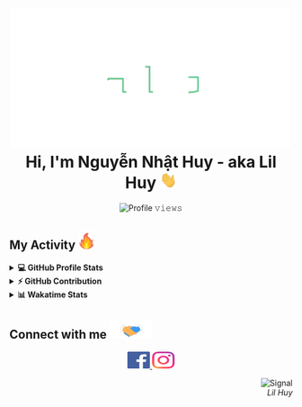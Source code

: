 <!-- Header -->
<h1 align="center">
  <img src="./images/logo.svg" width="500">
  <br>
  Hi, I'm Nguyễn Nhật Huy - aka Lil Huy <img src="./images/hi.gif" width="30px" height="30px">
</h1>

<!-- Counter -->
<p align="center">
  <img alt="Profile 𝚟𝚒𝚎𝚠𝚜" height="20px" src="https://hits.seeyoufarm.com/api/count/incr/badge.svg?url=https://github.com/oHTGo&count_bg=%23579E91&title_bg=%23555555&icon=&icon_color=%23E7E7E7&title=Views&edge_flat=false">
</p>

<!-- Dragon -->
<!-- <p align="center">
  <img alt="Dragon" height="300px" src="./images/dragon.png">
</p> -->

<!-- My Activity -->
<h2>My Activity <img src="./images/github-stats.gif" height="35px"></h2>
<details> 
  <summary><b>💻 GitHub Profile Stats</b></summary>
  <br>
  <p align="center">
    <img alt="Mosted used languages" src="https://github-readme-stats.vercel.app/api/top-langs/?username=oHTGo&layout=compact&theme=dark" height="192px"/>
    <br>
	  <img src="https://github-readme-stats.vercel.app/api?username=oHTGo&show_icons=true&icon_color=ffffff&theme=dark" alt="oHTGo's Github Stats" height="192px"/>
    <br>
    <b>Note:</b> Top languages is only a metric of the languages my public code consists of and doesn't reflect experience or skill level.
  </p>
</details>
<details>
  <summary><b>⚡ GitHub Contribution</b></summary>
  <br>
  <p><img alt="oHTGo's GitHub Contribution" src="https://github.com/oHTGo/oHTGo/blob/snake/snake.svg"/></p>
  <br>
</details>
<details> 
  <summary><b>📊 Wakatime Stats</b></summary>
  <br>
  
<!--START_SECTION:waka-->
**I'm a Night 🦉** 

```text
🌞 Morning    74 commits     ████░░░░░░░░░░░░░░░░░░░░░   16.09% 
🌆 Daytime    145 commits    ████████░░░░░░░░░░░░░░░░░   31.52% 
🌃 Evening    193 commits    ██████████░░░░░░░░░░░░░░░   41.96% 
🌙 Night      48 commits     ██░░░░░░░░░░░░░░░░░░░░░░░   10.43%

```
📅 **I'm Most Productive on Sunday** 

```text
Monday       72 commits     ████░░░░░░░░░░░░░░░░░░░░░   15.65% 
Tuesday      81 commits     ████░░░░░░░░░░░░░░░░░░░░░   17.61% 
Wednesday    70 commits     ███░░░░░░░░░░░░░░░░░░░░░░   15.22% 
Thursday     35 commits     ██░░░░░░░░░░░░░░░░░░░░░░░   7.61% 
Friday       55 commits     ███░░░░░░░░░░░░░░░░░░░░░░   11.96% 
Saturday     62 commits     ███░░░░░░░░░░░░░░░░░░░░░░   13.48% 
Sunday       85 commits     ████░░░░░░░░░░░░░░░░░░░░░   18.48%

```


📊 **This Week I Spent My Time On** 

```text
⌚︎ Time Zone: Asia/Ho_Chi_Minh

💬 Programming Languages: 
TypeScript               8 hrs 44 mins       ███████████████████░░░░░░   77.51% 
JSON                     1 hr 31 mins        ███░░░░░░░░░░░░░░░░░░░░░░   13.51% 
Other                    23 mins             ░░░░░░░░░░░░░░░░░░░░░░░░░   3.42% 
YAML                     14 mins             ░░░░░░░░░░░░░░░░░░░░░░░░░   2.15% 
Bash                     12 mins             ░░░░░░░░░░░░░░░░░░░░░░░░░   1.82%

🔥 Editors: 
VS Code                  11 hrs 16 mins      █████████████████████████   100.0%

```


<!--END_SECTION:waka-->
</details>

<!-- Connection -->
<h2> Connect with me <img src="./images/handshake.gif" height="35px"></h2>
<p align="center">
  <a href="https://facebook.com/nguyennhathuy.orit" target="_blank">
    <code><img src="./images/facebook.svg" alt="nguyennhathuy.orit" height="30" width="40"/></code>
  </a>
  <a href="https://instagram.com/_.lil.huy._" target="_blank">
    <code><img src="./images/instagram.svg" alt="_.lil.huy._" height="30" width="40"/></code>
  </a>
</p>

<!-- Signal -->
<p align="right">
  <img alt="Signal" height="25px" src="https://media.giphy.com/media/hlRzt8TxCNVcEZBt9w/giphy.gif">
  <br>
  <em>Lil Huy</em>
</p>
